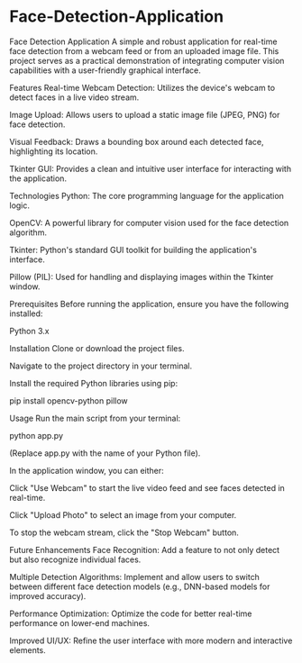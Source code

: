 # Face-Detection-Application
Face Detection Application
A simple and robust application for real-time face detection from a webcam feed or from an uploaded image file. This project serves as a practical demonstration of integrating computer vision capabilities with a user-friendly graphical interface.

Features
Real-time Webcam Detection: Utilizes the device's webcam to detect faces in a live video stream.

Image Upload: Allows users to upload a static image file (JPEG, PNG) for face detection.

Visual Feedback: Draws a bounding box around each detected face, highlighting its location.

Tkinter GUI: Provides a clean and intuitive user interface for interacting with the application.

Technologies
Python: The core programming language for the application logic.

OpenCV: A powerful library for computer vision used for the face detection algorithm.

Tkinter: Python's standard GUI toolkit for building the application's interface.

Pillow (PIL): Used for handling and displaying images within the Tkinter window.

Prerequisites
Before running the application, ensure you have the following installed:

Python 3.x

Installation
Clone or download the project files.

Navigate to the project directory in your terminal.

Install the required Python libraries using pip:

pip install opencv-python pillow

Usage
Run the main script from your terminal:

python app.py

(Replace app.py with the name of your Python file).

In the application window, you can either:

Click "Use Webcam" to start the live video feed and see faces detected in real-time.

Click "Upload Photo" to select an image from your computer.

To stop the webcam stream, click the "Stop Webcam" button.

Future Enhancements
Face Recognition: Add a feature to not only detect but also recognize individual faces.

Multiple Detection Algorithms: Implement and allow users to switch between different face detection models (e.g., DNN-based models for improved accuracy).

Performance Optimization: Optimize the code for better real-time performance on lower-end machines.

Improved UI/UX: Refine the user interface with more modern and interactive elements.
